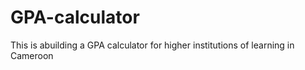 # GPA-calculator
This is abuilding a GPA calculator for higher institutions of learning in Cameroon
